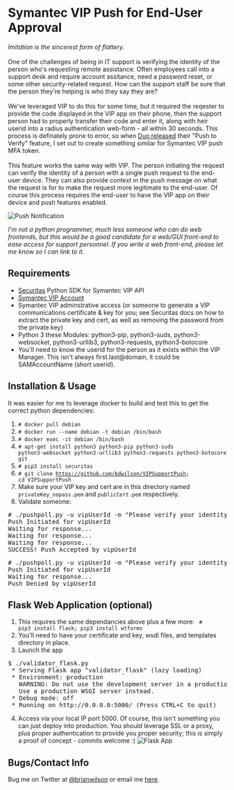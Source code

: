 Symantec VIP Push for End-User Approval
=======
<i>Imitation is the sincerest form of flattery.</i><br><br>
One of the challenges of being in IT support is verifying the identity of the person who's requesting remote assistance. Often employees call into a support desk and require account assitance, need a password reset, or some other security-related request. How can the support staff be sure that the person they're helping is who they say they are?
<br><br>
We've leveraged VIP to do this for some time, but it required the reqester to provide the code displayed in the VIP app on their phone, then the support person had to properly transfer their code and enter it, along with heir userid into a radius authentication web-form - all within 30 seconds. This process is definately prone to error, so when [Duo released](https://duo.com/blog/bringing-feature-requests-to-life-duo-push-verification) their "Push to Verify" feature, I set out to create something similar for Symantec VIP push MFA token.
<br><br>
This feature works the same way with VIP. The person initiating the request can verify the identity of a person with a single push request to the end-user device.  They can also provide context in the push message on what the request is for to make the request more legitimate to the end-user. Of course this process requires the end-user to have the VIP app on their device and push features enabled. 

![Push Notification](https://cdn-std.dprcdn.net/files/acc_601089/izsQce)

*I'm not a python programmer, much less someone who can do web frontends, but this would be a good candidate for a web/GUI front-end to ease access for support personnel. If you write a web front-end, please let me know so I can link to it.*

Requirements
------------
- [Securitas](https://github.com/ArrenH/Securitas) Python SDK for Symantec VIP API
- [Symantec VIP Account](https://vip.symantec.com/)
- Symantec VIP adminstrative access (or someone to generate a VIP communications certificate & key for you; see Securitas docs on how to extract the private key and cert, as well as removing the password from the private key)
- Python 3 these Modules: python3-pip, python3-suds, python3-websocket, python3-urllib3, python3-requests, python3-botocore
- You'll need to know the userid for the person as it exists within the VIP Manager. This isn't always first.last@domain, it could be SAMAccountName (short userid).

Installation & Usage
--------------------
It was easier for me to leverage docker to build and test this to get the correct python dependencies:
1. <code># docker pull debian</code>
2. <code># docker run --name debian -t debian /bin/bash </code>
3. <code># docker exec -it debian /bin/bash</code>
4. <code># apt-get install python3 python3-pip python3-suds python3-websocket python3-urllib3 python3-requests python3-botocore git</code>
5. <code># pip3 install securitas</code>
6. <code># git clone https://github.com/bdwilson/VIPSupportPush; cd VIPSupportPush</code>
7. Make sure your VIP key and cert are in this directory named <code>privateKey_nopass.pem</code> and <code>publicCert.pem</code> respectively.
8. Validate someone:
<pre># ./pushpoll.py -u vipUserId -m "Please verify your identity by approving this request." -t "YourCompany Service Desk"
Push Initiated for vipUserId
Waiting for response...
Waiting for response...
Waiting for response...
SUCCESS! Push Accepted by vipUserId
</pre>
<pre># ./pushpoll.py -u vipUserId -m "Please verify your identity by approving this request." -t "YourCompany Service Desk"
Push Initiated for vipUserId
Waiting for response...
Push Denied by vipUserId
</pre>

Flask Web Application (optional)
---------------------
1. This requires the same dependancies above plus a few more: <code> # pip3 install flask; pip3 install wtforms</code>
2. You'll need to have your certificate and key, wsdl files, and templates directory in place. 
3. Launch the app
<pre>
$ ./validator_flask.py
 * Serving Flask app "validator_flask" (lazy loading)
 * Environment: production
   WARNING: Do not use the development server in a production environment.
   Use a production WSGI server instead.
 * Debug mode: off
 * Running on http://0.0.0.0:5000/ (Press CTRL+C to quit)
</pre>
4. Access via your local IP port 5000. Of course, this isn't something you can just deploy into production. You should leverage SSL or a proxy, plus proper authentication to provide you proper security; this is simply a proof of concept - commits welcome :)
![Flask App](https://cdn-std.dprcdn.net/files/acc_601089/7AF22v)

Bugs/Contact Info
-----------------
Bug me on Twitter at [@brianwilson](http://twitter.com/brianwilson) or email me [here](http://cronological.com/comment.php?ref=bubba).
